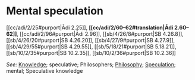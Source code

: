 # Mental speculation

[[cc/adi/2/25#purport|Ādi 2.25]], **[[cc/adi/2/60–62#translation|Ādi 2.60–62]]**, [[cc/adi/2/96#purport|Ādi 2.96]], [[sb/4/26/8#purport|SB 4.26.8]], [[sb/4/26/20#purport|SB 4.26.20]], [[sb/4/27/9#purport|SB 4.27.9]], [[sb/4/29/55#purport|SB 4.29.55]], [[sb/5/18/21#purport|SB 5.18.21]], [[sb/10/2/35#purport|SB 10.2.35]], [[sb/10/2/36#purport|SB 10.2.36]]


*See:* [Knowledge](entries/knowledge.md); speculative; Philosophers; [Philosophy](entries/philosophies.md); [Speculation](entries/speculation.md); mental; Speculative knowledge
